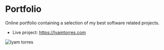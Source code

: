 # Portfolio
Online portfolio containing a selection of my best software related projects.

* Live project: https://lyamtorres.com

![lyam torres]()
